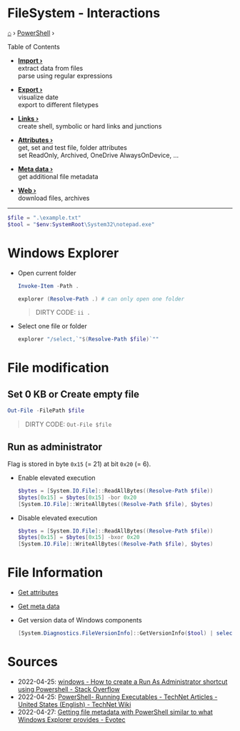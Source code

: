 <h1> FileSystem - Interactions </h1>

[⌂](../../README.md) › [PowerShell](../../README.md) ›

Table of Contents
- **[Import ›](import.md)**  
    extract data from files  
    parse using regular expressions  

- **[Export ›](export.md)**  
    visualize date  
    export to different filetypes  

- **[Links ›](links.md)**  
    create shell, symbolic or hard links and junctions  

- **[Attributes ›](attributes.md)**  
    get, set and test file, folder attributes  
    set ReadOnly, Archived, OneDrive AlwaysOnDevice, ...  

- **[Meta data ›](metadata.md)**  
    get additional file metadata  

- **[Web ›](web.md)**  
    download files, archives  
----------

```powershell
$file = ".\example.txt"
$tool = "$env:SystemRoot\System32\notepad.exe"
```

# Windows Explorer

- Open current folder
    ```powershell
    Invoke-Item -Path .
    ```
    ```powershell
    explorer (Resolve-Path .) # can only open one folder
    ```
    > DIRTY CODE: `ii .`

- Select one file or folder
    ```powershell
    explorer "/select,`"$(Resolve-Path $file)`""
    ```


# File modification

## Set 0 KB or Create empty file

```powershell
Out-File -FilePath $file
```
> DIRTY CODE: `Out-File $file`


## Run as administrator

Flag is stored in byte `0x15` (= 21) at bit `0x20` (= 6).

- Enable elevated execution
    ```powershell
    $bytes = [System.IO.File]::ReadAllBytes((Resolve-Path $file))
    $bytes[0x15] = $bytes[0x15] -bor 0x20 
    [System.IO.File]::WriteAllBytes((Resolve-Path $file), $bytes)
    ```

- Disable elevated execution
    ```powershell
    $bytes = [System.IO.File]::ReadAllBytes((Resolve-Path $file))
    $bytes[0x15] = $bytes[0x15] -bxor 0x20
    [System.IO.File]::WriteAllBytes((Resolve-Path $file), $bytes)
    ```


# File Information

- [Get attributes](attributes.md)
- [Get meta data](metadata.md)

- Get version data of Windows components
    ```powershell
    [System.Diagnostics.FileVersionInfo]::GetVersionInfo($tool) | select *
    ```


# Sources

- 2022-04-25: [windows - How to create a Run As Administrator shortcut using Powershell - Stack Overflow](https://stackoverflow.com/questions/28997799/how-to-create-a-run-as-administrator-shortcut-using-powershell)
- 2022-04-25: [PowerShell- Running Executables - TechNet Articles - United States (English) - TechNet Wiki](https://social.technet.microsoft.com/wiki/contents/articles/7703.powershell-running-executables.aspx)
- 2022-04-27: [Getting file metadata with PowerShell similar to what Windows Explorer provides - Evotec](https://evotec.xyz/getting-file-metadata-with-powershell-similar-to-what-windows-explorer-provides/)